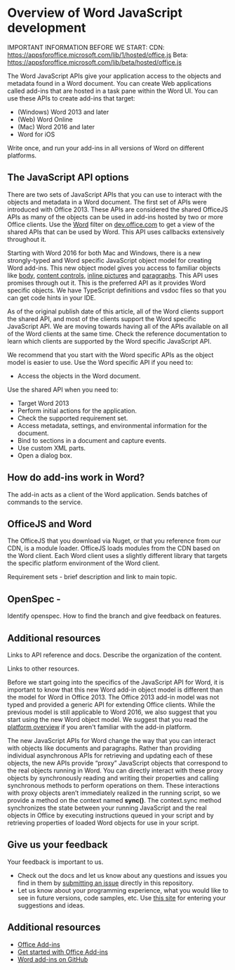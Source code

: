 # Overview of Word JavaScript development

IMPORTANT INFORMATION BEFORE WE START:
CDN: https://appsforoffice.microsoft.com/lib/1/hosted/office.js
Beta: https://appsforoffice.microsoft.com/lib/beta/hosted/office.js


The Word JavaScript APIs give your application access to the objects and metadata found in a Word document. You can create Web applications called add-ins that are hosted in a task pane within the Word UI. You can use these APIs to create add-ins that target:
* (Windows) Word 2013 and later
* (Web) Word Online
* (Mac) Word 2016 and later
* Word for iOS

Write once, and run your add-ins in all versions of Word on different platforms.

## The JavaScript API options

There are two sets of JavaScript APIs that you can use to interact with the objects and metadata in a Word document. The first set of APIs were introduced with Office 2013. These APIs are considered the shared OfficeJS APIs as many of the objects can be used in add-ins hosted by two or more Office clients. Use the [Word](http://dev.office.com/reference/add-ins/javascript-api-for-office?product=word) filter on [dev.office.com](dev.office.com) to get a view of the shared APIs that can be used by Word. This API uses callbacks extensively throughout it.

Starting with Word 2016 for both Mac and Windows, there is a new strongly-typed and Word specific JavaScript object model for creating Word add-ins. This new object model gives you access to familiar objects like [body](../../reference/word/body.md), [content controls](../../reference/word/contentcontrol.md), [inline pictures](../../reference/word/inlinepicture.md) and [paragraphs](../../reference/word/paragraph.md). This API uses promises through out it. This is the preferred API as it provides Word specific objects. We have TypeScript definitions and vsdoc files so that you can get code hints in your IDE.

As of the original publish date of this article, all of the Word clients support the shared API, and most of the clients support the Word specific JavaScript API. We are moving towards having all of the APIs available on all of the Word clients at the same time. Check the reference documentation to learn which clients are supported by the Word specific JavaScript API.

We recommend that you start with the Word specific APIs as the object model is easier to use. Use the Word specific API if you need to:
* Access the objects in the Word document.

Use the shared API when you need to:
* Target Word 2013
* Perform initial actions for the application.
* Check the supported requirement set.
* Access metadata, settings, and environmental information for the document.
* Bind to sections in a document and capture events.
* Use custom XML parts.
* Open a dialog box.

## How do add-ins work in Word?

The add-in acts as a client of the Word application. Sends batches of commands to the service.

## OfficeJS and Word

The OfficeJS that you download via Nuget, or that you reference from our CDN, is a module loader. OfficeJS loads modules from the CDN based on the Word client. Each Word client uses a slightly different library that targets the specific platform environment of the Word client.

Requirement sets - brief description and link to main topic.

## OpenSpec -
Identify openspec. How to find the branch and give feedback on features.



## Additional resources

Links to API reference and docs. Describe the organization of the content.

Links to other resources.





Before we start going into the specifics of the JavaScript API for Word, it is important to know that this new Word add-in object model is different than the model for Word in Office 2013. The Office 2013 add-in model was not typed and provided a generic API for extending Office clients. While the previous model is still applicable to Word 2016, we also suggest that you start using the new Word object model. We suggest that you read the [platform overview](https://msdn.microsoft.com/EN-US/library/office/jj220082.aspx) if you aren't familiar with the add-in platform.

The new JavaScript APIs for Word change the way that you can interact with objects like documents and paragraphs. Rather than providing individual asynchronous APIs for retrieving and updating each of these objects, the new APIs provide “proxy” JavaScript objects that correspond to the real objects running in Word.  You can directly interact with these proxy objects by synchronously reading and writing their properties and calling synchronous methods to perform operations on them.  These interactions with proxy objects aren’t immediately realized in the running script, so we provide a method on the context named **sync()**. The context.sync method synchronizes the state between your running JavaScript and the real objects in Office by executing instructions queued in your script and by retrieving properties of loaded Word objects for use in your script.


## Give us your feedback

Your feedback is important to us.

* Check out the docs and let us know about any questions and issues you find in them by [submitting an issue](https://github.com/OfficeDev/office-js-docs/issues) directly in this repository.
* Let us know about your programming experience, what you would like to see in future versions, code samples, etc. Use [this site](http://officespdev.uservoice.com/) for entering your suggestions and ideas.

## Additional resources

* [Office Add-ins](https://msdn.microsoft.com/en-us/library/office/jj220060.aspx)
* [Get started with Office Add-ins](http://dev.office.com/getting-started/addins)
* [Word add-ins on GitHub](https://github.com/OfficeDev?utf8=%E2%9C%93&query=Word)